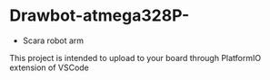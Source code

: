 # Drawbot-atmega328P-
- Scara robot arm

This project is intended to upload to your board through PlatformIO extension of VSCode

